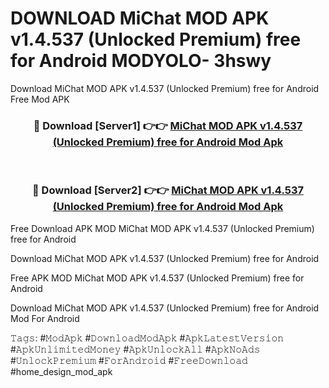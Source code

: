 # DOWNLOAD MiChat MOD APK v1.4.537 (Unlocked Premium) free for Android MODYOLO- 3hswy
Download MiChat MOD APK v1.4.537 (Unlocked Premium) free for Android Free Mod APK

<div align="center">
<h3>🔴 Download [Server1] 👉👉 <a href="https://apk-comot.site?title=MiChat_MOD_APK_v1.4.537_(Unlocked_Premium)_free_for_Android">MiChat MOD APK v1.4.537 (Unlocked Premium) free for Android Mod Apk</a></h3><br>

<h3>🔴 Download [Server2] 👉👉 <a href="https://apk-comot.site?title=MiChat_MOD_APK_v1.4.537_(Unlocked_Premium)_free_for_Android">MiChat MOD APK v1.4.537 (Unlocked Premium) free for Android Mod Apk</a></h3>
</div>


Free Download APK MOD MiChat MOD APK v1.4.537 (Unlocked Premium) free for Android

Download MiChat MOD APK v1.4.537 (Unlocked Premium) free for Android 

Free APK MOD MiChat MOD APK v1.4.537 (Unlocked Premium) free for Android 

Download MiChat MOD APK v1.4.537 (Unlocked Premium) free for Android Mod For Android

𝚃𝚊𝚐𝚜: #𝙼𝚘𝚍𝙰𝚙𝚔 #𝙳𝚘𝚠𝚗𝚕𝚘𝚊𝚍𝙼𝚘𝚍𝙰𝚙𝚔 #𝙰𝚙𝚔𝙻𝚊𝚝𝚎𝚜𝚝𝚅𝚎𝚛𝚜𝚒𝚘𝚗 #𝙰𝚙𝚔𝚄𝚗𝚕𝚒𝚖𝚒𝚝𝚎𝚍𝙼𝚘𝚗𝚎𝚢 #𝙰𝚙𝚔𝚄𝚗𝚕𝚘𝚌𝚔𝙰𝚕𝚕 #𝙰𝚙𝚔𝙽𝚘𝙰𝚍𝚜 #𝚄𝚗𝚕𝚘𝚌𝚔𝙿𝚛𝚎𝚖𝚒𝚞𝚖 #𝙵𝚘𝚛𝙰𝚗𝚍𝚛𝚘𝚒𝚍 #𝙵𝚛𝚎𝚎𝙳𝚘𝚠𝚗𝚕𝚘𝚊𝚍 #home_design_mod_apk